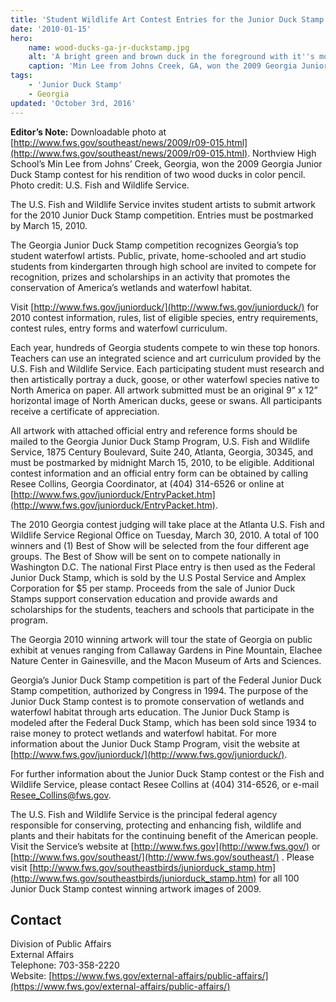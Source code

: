 ```yaml
---
title: 'Student Wildlife Art Contest Entries for the Junior Duck Stamp Competition Due March 15, 2010'
date: '2010-01-15'
hero:
    name: wood-ducks-ga-jr-duckstamp.jpg
    alt: 'A bright green and brown duck in the foreground with it''s more muted female companion in the background.'
    caption: 'Min Lee from Johns Creek, GA, won the 2009 Georgia Junior Duck Stamp Contest for her rendition of two wood ducks in color pencil.'
tags:
    - 'Junior Duck Stamp'
    - Georgia
updated: 'October 3rd, 2016'
---
```


**Editor’s Note:** Downloadable photo at [http://www.fws.gov/southeast/news/2009/r09-015.html](http://www.fws.gov/southeast/news/2009/r09-015.html). Northview High School’s Min Lee from Johns’ Creek, Georgia, won the 2009 Georgia Junior Duck Stamp contest for his rendition of two wood ducks in color pencil. Photo credit: U.S. Fish and Wildlife Service.

The U.S. Fish and Wildlife Service invites student artists to submit artwork for the 2010 Junior Duck Stamp competition. Entries must be postmarked by March 15, 2010.

The Georgia Junior Duck Stamp competition recognizes Georgia’s top student waterfowl artists. Public, private, home-schooled and art studio students from kindergarten through high school are invited to compete for recognition, prizes and scholarships in an activity that promotes the conservation of America’s wetlands and waterfowl habitat.

Visit [http://www.fws.gov/juniorduck/](http://www.fws.gov/juniorduck/) for 2010 contest information, rules, list of eligible species, entry requirements, contest rules, entry forms and waterfowl curriculum.

Each year, hundreds of Georgia students compete to win these top honors. Teachers can use an integrated science and art curriculum provided by the U.S. Fish and Wildlife Service. Each participating student must research and then artistically portray a duck, goose, or other waterfowl species native to North America on paper. All artwork submitted must be an original 9” x 12” horizontal image of North American ducks, geese or swans. All participants receive a certificate of appreciation.

All artwork with attached official entry and reference forms should be mailed to the Georgia Junior Duck Stamp Program, U.S. Fish and Wildlife Service, 1875 Century Boulevard, Suite 240, Atlanta, Georgia, 30345, and must be postmarked by midnight March 15, 2010, to be eligible. Additional contest information and an official entry form can be obtained by calling Resee Collins, Georgia Coordinator, at (404) 314-6526 or online at [http://www.fws.gov/juniorduck/EntryPacket.htm](http://www.fws.gov/juniorduck/EntryPacket.htm).

The 2010 Georgia contest judging will take place at the Atlanta U.S. Fish and Wildlife Service Regional Office on Tuesday, March 30, 2010\. A total of 100 winners and (1) Best of Show will be selected from the four different age groups. The Best of Show will be sent on to compete nationally in Washington D.C. The national First Place entry is then used as the Federal Junior Duck Stamp, which is sold by the U.S Postal Service and Amplex Corporation for $5 per stamp. Proceeds from the sale of Junior Duck Stamps support conservation education and provide awards and scholarships for the students, teachers and schools that participate in the program.

The Georgia 2010 winning artwork will tour the state of Georgia on public exhibit at venues ranging from Callaway Gardens in Pine Mountain, Elachee Nature Center in Gainesville, and the Macon Museum of Arts and Sciences.

Georgia’s Junior Duck Stamp competition is part of the Federal Junior Duck Stamp competition, authorized by Congress in 1994\. The purpose of the Junior Duck Stamp contest is to promote conservation of wetlands and waterfowl habitat through arts education. The Junior Duck Stamp is modeled after the Federal Duck Stamp, which has been sold since 1934 to raise money to protect wetlands and waterfowl habitat. For more information about the Junior Duck Stamp Program, visit the website at [http://www.fws.gov/juniorduck/](http://www.fws.gov/juniorduck/).

For further information about the Junior Duck Stamp contest or the Fish and Wildlife Service, please contact Resee Collins at (404) 314-6526, or e-mail [Resee_Collins@fws.gov](mailto:Resee_Collins@fws.gov).

The U.S. Fish and Wildlife Service is the principal federal agency responsible for conserving, protecting and enhancing fish, wildlife and plants and their habitats for the continuing benefit of the American people. Visit the Service’s website at [http://www.fws.gov](http://www.fws.gov/) or [http://www.fws.gov/southeast/](http://www.fws.gov/southeast/) . Please visit [http://www.fws.gov/southeastbirds/juniorduck_stamp.htm](http://www.fws.gov/southeastbirds/juniorduck_stamp.htm) for all 100 Junior Duck Stamp contest winning artwork images of 2009.

## Contact

Division of Public Affairs  
External Affairs  
Telephone: 703-358-2220  
Website: [https://www.fws.gov/external-affairs/public-affairs/](https://www.fws.gov/external-affairs/public-affairs/)
